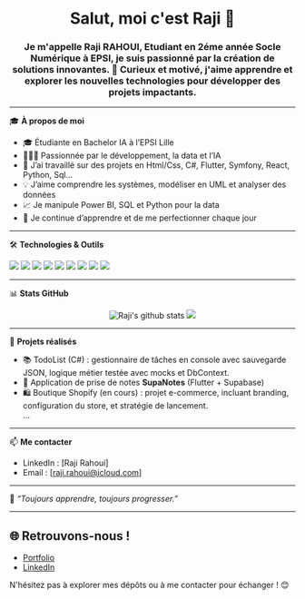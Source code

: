 <h1 align="center">Salut, moi c'est Raji 👋</h1>
<h3 align="center">Je m'appelle Raji RAHOUI, Etudiant en 2éme année Socle Numérique à EPSI, je suis passionné par la création de solutions innovantes. 🚀  
Curieux et motivé, j'aime apprendre et explorer les nouvelles technologies pour développer des projets impactants.  </h3>

---

🎓 **À propos de moi**  
- 🎓 Étudiante en Bachelor IA à l’EPSI Lille  
- 👨🏽‍💻 Passionnée par le développement, la data et l’IA  
- 🔭 J’ai travaillé sur des projets en Html/Css, C#, Flutter, Symfony, React, Python, Sql...
- 💡 J’aime comprendre les systèmes, modéliser en UML et analyser des données  
- 📈 Je manipule Power BI, SQL et Python pour la data  
- 🧠 Je continue d’apprendre et de me perfectionner chaque jour  

---

🛠️ **Technologies & Outils**  
<p align="left">
  <img src="https://img.shields.io/badge/Python-3670A0?style=for-the-badge&logo=python&logoColor=white"/>
  <img src="https://img.shields.io/badge/C%23-239120?style=for-the-badge&logo=csharp&logoColor=white"/>
  <img src="https://img.shields.io/badge/Flutter-02569B?style=for-the-badge&logo=flutter&logoColor=white"/>
  <img src="https://img.shields.io/badge/HTML5-E34F26?style=for-the-badge&logo=html5&logoColor=white"/>
  <img src="https://img.shields.io/badge/CSS3-1572B6?style=for-the-badge&logo=css3&logoColor=white"/>
  <img src="https://img.shields.io/badge/JavaScript-F7DF1E?style=for-the-badge&logo=javascript&logoColor=black"/>
  <img src="https://img.shields.io/badge/SQL-003B57?style=for-the-badge&logo=sqlite&logoColor=white"/>
  <img src="https://img.shields.io/badge/Power%20BI-F2C811?style=for-the-badge&logo=powerbi&logoColor=black"/>
  <img src="https://img.shields.io/badge/UML-0081CB?style=for-the-badge&logo=data-model&logoColor=white"/>
</p>

---

📊 **Stats GitHub**  
<p align="center">
  <img src="https://github-readme-stats.vercel.app/api?username=Rajirahoui&show_icons=true&theme=radical" alt="Raji's github stats" />
  <img src="https://github-readme-stats.vercel.app/api/top-langs/?username=Rajirahoui&layout=compact&theme=radical"/>
</p>

---

📁 **Projets réalisés**  
- 📚 TodoList (C#) : gestionnaire de tâches en console avec sauvegarde JSON, logique métier testée avec mocks et DbContext.
- 📝 Application de prise de notes **SupaNotes** (Flutter + Supabase)
- 🛍️ Boutique Shopify (en cours) : projet e-commerce, incluant branding, configuration du store, et stratégie de lancement.  
...

---

📫 **Me contacter**  
- LinkedIn : [Raji Rahoui]
- Email : [raji.rahoui@icloud.com]

---

💬 *“Toujours apprendre, toujours progresser.”*

---


## 🌐 Retrouvons-nous !
- [Portfolio](https://portfolio-raji-1.netlify.app)
- [LinkedIn](https://www.linkedin.com/feed/)

N'hésitez pas à explorer mes dépôts ou à me contacter pour échanger ! 😊
